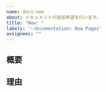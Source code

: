 ```yaml
---
name: docs-new
about: ドキュメントの追加希望を行います。
title: "New: "
labels: '✨documentation: New Pages'
assignees: ""
---
```


<!--

    Issueを開ける前に:
    1. 既に同じIssueが開かれていないか確認してください。
    2. できるだけ詳細に書いてください。

-->

## 概要

## 理由
